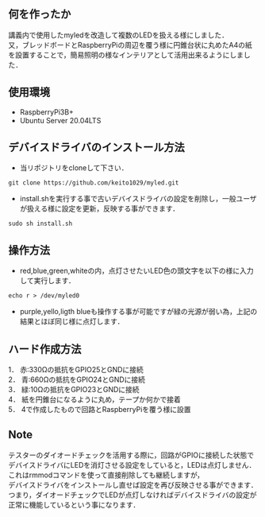 ## 何を作ったか            
            
講義内で使用したmyledを改造して複数のLEDを扱える様にしました．  
又，ブレッドボードとRaspberryPiの周辺を覆う様に円錐台状に丸めたA4の紙を設置することで，簡易照明の様なインテリアとして活用出来るようにしました．           
            
## 使用環境            
            
* RaspberryPi3B+            
* Ubuntu Server 20.04LTS            
            
## デバイスドライバのインストール方法            
            
* 当リポジトリをcloneして下さい．            
```      
git clone https://github.com/keito1029/myled.git      
```           
  
* install.shを実行する事で古いデバイスドライバの設定を削除し，一般ユーザが扱える様に設定を更新，反映する事ができます．         
```           
sudo sh install.sh            
```           
            
## 操作方法            
  
* red,blue,green,whiteの内，点灯させたいLED色の頭文字を以下の様に入力して実行します．    
          
```           
echo r > /dev/myled0          
```           
            
* purple,yello,ligth blueも操作する事が可能ですが緑の光源が弱い為，上記の結果とほぼ同じ様に点灯します．          
  
## ハード作成方法           
          
1． 赤:330Ωの抵抗をGPIO25とGNDに接続          
2． 青:660Ωの抵抗をGPIO24とGNDに接続          
3． 緑:10Ωの抵抗をGPIO23とGNDに接続          
4． 紙を円錐台になるように丸め，テープか何かで接着        
5． 4で作成したもので回路とRaspberryPiを覆う様に設置  
        
         
## Note        
        
テスターのダイオードチェックを活用する際に，回路がGPIOに接続した状態でデバイスドライバにLEDを消灯させる設定をしていると，LEDは点灯しません．        
これはrmmodコマンドを使って直接削除しても継続しますが，    
デバイスドライバをインストールし直せば設定を再び反映させる事ができます．  
つまり，ダイオードチェックでLEDが点灯しなければデバイスドライバの設定が正常に機能しているという事になります．  
        
      
      
    
  

